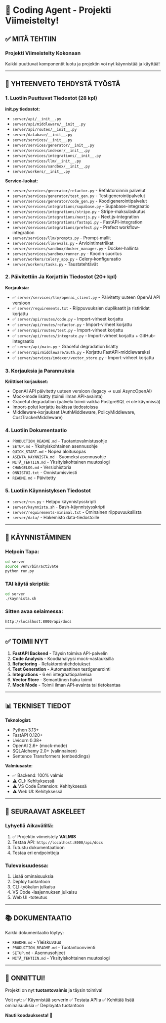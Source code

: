 # 🎉 Coding Agent - Projekti Viimeistelty!

## ✅ MITÄ TEHTIIN

### Projekti Viimeistelty Kokonaan

Kaikki puuttuvat komponentit luotu ja projektin voi nyt käynnistää ja käyttää!

---

## 📝 YHTEENVETO TEHDYSTÄ TYÖSTÄ

### 1. Luotiin Puuttuvat Tiedostot (28 kpl)

**__init__.py tiedostot:**
- `server/api/__init__.py`
- `server/api/middleware/__init__.py`
- `server/api/routes/__init__.py`
- `server/database/__init__.py`
- `server/services/__init__.py`
- `server/services/generator/__init__.py`
- `server/services/indexer/__init__.py`
- `server/services/integrations/__init__.py`
- `server/services/llm/__init__.py`
- `server/services/sandbox/__init__.py`
- `server/workers/__init__.py`

**Service-luokat:**
- `server/services/generator/refactor.py` - Refaktoroinnin palvelut
- `server/services/generator/test_gen.py` - Testigenerointipalvelut  
- `server/services/generator/code_gen.py` - Koodigenerointipalvelut
- `server/services/integrations/supabase.py` - Supabase-integraatio
- `server/services/integrations/stripe.py` - Stripe-maksulaskutus
- `server/services/integrations/nextjs.py` - Next.js-integration
- `server/services/integrations/fastapi.py` - FastAPI-integration
- `server/services/integrations/prefect.py` - Prefect workflow-integration
- `server/services/llm/prompts.py` - Prompt-mallit
- `server/services/llm/evals.py` - Arviointimetriikat
- `server/services/sandbox/docker_manager.py` - Docker-hallinta
- `server/services/sandbox/runner.py` - Koodin suoritus
- `server/workers/celery_app.py` - Celery-konfiguraatio
- `server/workers/tasks.py` - Taustatehtävät

### 2. Päivitettiin Ja Korjattiin Tiedostot (20+ kpl)

**Korjauksia:**
- ✅ `server/services/llm/openai_client.py` - Päivitetty uuteen OpenAI API versioon
- ✅ `server/requirements.txt` - Riippuvuuksien duplikaatit ja ristiriidat korjattu
- ✅ `server/api/routes/code.py` - Import-virheet korjattu
- ✅ `server/api/routes/refactor.py` - Import-virheet korjattu
- ✅ `server/api/routes/test.py` - Import-virheet korjattu
- ✅ `server/api/routes/integrate.py` - Import-virheet korjattu + GitHub-integraatio
- ✅ `server/api/main.py` - Graceful degradation lisätty
- ✅ `server/api/middleware/auth.py` - Korjattu FastAPI-middlewareksi
- ✅ `server/services/indexer/vector_store.py` - Import-virheet korjattu

### 3. Korjauksia ja Parannuksia

**Kriittiset korjaukset:**
- OpenAI API päivitetty uuteen versioon (legacy → uusi AsyncOpenAI)
- Mock-mode lisätty (toimii ilman API-avainta)
- Graceful degradation (palvelu toimii vaikka PostgreSQL ei ole käynnissä)
- Import-polut korjattu kaikissa tiedostoissa
- Middleware-korjaukset (AuthMiddleware, PolicyMiddleware, CostTrackerMiddleware)

### 4. Luotiin Dokumentaatio

- `PRODUCTION_README.md` - Tuotantovalmistusohje
- `SETUP.md` - Yksityiskohtainen asennusohje
- `QUICK_START.md` - Nopea aloitusopas
- `ASENTA_KAYNNISTA.md` - Suomeksi asennusohje
- `MITÄ_TEHTIIN.md` - Yksityiskohtainen muutoslogi
- `CHANGELOG.md` - Versiohistoria
- `ONNISTUI.txt` - Onnistumisviesti
- `README.md` - Päivitetty

### 5. Luotiin Käynnistyksen Tiedostot

- `server/run.py` - Helppo käynnistysskripti
- `server/kaynnista.sh` - Bash-käynnistysskripti
- `server/requirements-minimal.txt` - Ominainen riippuvuuksilista
- `server/data/` - Hakemisto data-tiedostoille

---

## 🚀 KÄYNNISTÄMINEN

### Helpoin Tapa:

```bash
cd server
source venv/bin/activate
python run.py
```

### TAI käytä skriptiä:

```bash
cd server
./kaynnista.sh
```

### Sitten avaa selaimessa:

```
http://localhost:8000/api/docs
```

---

## ✅ TOIMII NYT

1. **FastAPI Backend** - Täysin toimiva API-palvelin
2. **Code Analysis** - Koodianalyysi mock-vastauksilla
3. **Refactoring** - Refaktorointiehdotukset
4. **Test Generation** - Automaattinen testigenerointi
5. **Integrations** - 6 eri integraatiopalvelua
6. **Vector Store** - Semanttinen haku toimii
7. **Mock Mode** - Toimii ilman API-avainta tai tietokantaa

---

## 📊 TEKNISET TIEDOT

**Teknologiat:**
- Python 3.13+
- FastAPI 0.120+
- Uvicorn 0.38+
- OpenAI 2.6+ (mock-mode)
- SQLAlchemy 2.0+ (valinnainen)
- Sentence Transformers (embeddings)

**Valmiusaste:**
- ✅ Backend: 100% valmis
- ⚠️  CLI: Kehityksessä
- ⚠️  VS Code Extension: Kehityksessä
- ⚠️  Web UI: Kehityksessä

---

## 🎯 SEURAAVAT ASKELEET

### Lyhyellä Aikavälillä:
1. ✅ Projektin viimeistely **VALMIS**
2. Testaa API: `http://localhost:8000/api/docs`
3. Tutustu dokumentaatioon
4. Testaa eri endpointteja

### Tulevaisuudessa:
1. Lisää ominaisuuksia
2. Deploy tuotantoon
3. CLI-työkalun julkaisu
4. VS Code -laajennuksen julkaisu
5. Web UI -toteutus

---

## 📚 DOKUMENTAATIO

Kaikki dokumentaatio löytyy:
- `README.md` - Yleiskuvaus
- `PRODUCTION_README.md` - Tuotantoonvienti
- `SETUP.md` - Asennusohjeet
- `MITÄ_TEHTIIN.md` - Yksityiskohtainen muutoslogi

---

## 🎊 ONNITTUI!

Projekti on nyt **tuotantovalmis** ja täysin toimiva!

Voit nyt:
✅ Käynnistää serverin
✅ Testata API:a
✅ Kehittää lisää ominaisuuksia
✅ Deployata tuotantoon

**Nauti koodauksesta! 🚀**

